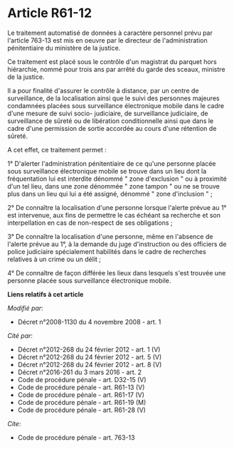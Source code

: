 # Article R61-12

Le traitement automatisé de données à caractère personnel prévu par l'article 763-13 est mis en oeuvre par le directeur de
l'administration pénitentiaire du ministère de la justice. 

Ce traitement est placé sous le contrôle d'un magistrat du parquet hors hiérarchie, nommé pour trois ans par arrêté du garde
des sceaux, ministre de la justice. 

Il a pour finalité d'assurer le contrôle à distance, par un centre de surveillance, de la localisation ainsi que le suivi des
personnes majeures condamnées placées sous surveillance électronique mobile dans le cadre d'une mesure de suivi socio-
judiciaire, de surveillance judiciaire, de surveillance de sûreté ou de libération conditionnelle ainsi que dans le cadre
d'une permission de sortie accordée au cours d'une rétention de sûreté.

A cet effet, ce traitement permet : 

1° D'alerter l'administration pénitentiaire de ce qu'une personne placée sous surveillance électronique mobile se trouve dans
un lieu dont la fréquentation lui est interdite dénommé " zone d'exclusion " ou à proximité d'un tel lieu, dans une zone
dénommée " zone tampon " ou ne se trouve plus dans un lieu qui lui a été assigné, dénommé " zone d'inclusion " ; 

2° De connaître la localisation d'une personne lorsque l'alerte prévue au 1° est intervenue, aux fins de permettre le cas
échéant sa recherche et son interpellation en cas de non-respect de ses obligations ; 

3° De connaître la localisation d'une personne, même en l'absence de l'alerte prévue au 1°, à la demande du juge
d'instruction ou des officiers de police judiciaire spécialement habilités dans le cadre de recherches relatives à un crime
ou un délit ; 

4° De connaître de façon différée les lieux dans lesquels s'est trouvée une personne placée sous surveillance électronique
mobile.

**Liens relatifs à cet article**

_Modifié par_:

  - Décret n°2008-1130 du 4 novembre 2008 - art. 1

_Cité par_:

  - Décret n°2012-268 du 24 février 2012 - art. 1 (V)
  - Décret n°2012-268 du 24 février 2012 - art. 5 (V)
  - Décret n°2012-268 du 24 février 2012 - art. 8 (V)
  - Décret n°2016-261 du 3 mars 2016 - art. 2
  - Code de procédure pénale - art. D32-15 (V)
  - Code de procédure pénale - art. R61-13 (V)
  - Code de procédure pénale - art. R61-17 (V)
  - Code de procédure pénale - art. R61-19 (M)
  - Code de procédure pénale - art. R61-28 (V)

_Cite_:

  - Code de procédure pénale - art. 763-13
